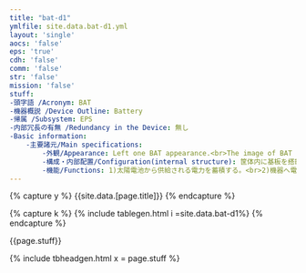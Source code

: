 ```yaml
---
title: "bat-d1"
ymlfile: site.data.bat-d1.yml
layout: 'single'
aocs: 'false'
eps: 'true'
cdh: 'false'
comm: 'false'
str: 'false'
mission: 'false'
stuff:
-頭字語 /Acronym: BAT
-機器概説 /Device Outline: Battery
-帰属 /Subsystem: EPS
-内部冗長の有無 /Redundancy in the Device: 無し
-Basic information:
    -主要諸元/Main specifications:
        -外観/Appearance: Left one BAT appearance.<br>The image of BAT after being installed on inner structure. Just for reference.<br><img src = "/assets/bat1.jpg"><img src = "/assets/bat2.jpg">
        -構成・内部配置/Configuration(internal structure): 筐体内に基板を搭載
        -機能/Functions: 1)太陽電池から供給される電力を蓄積する。<br>2)機器へ電力を供給する。
---
```


{% capture y %}
{{site.data.[page.title]}}
{% endcapture %}

{% capture k %}
{% include tablegen.html i =site.data.bat-d1%} 
{% endcapture %}

{{page.stuff}}




{% include tbheadgen.html x = page.stuff %} 

